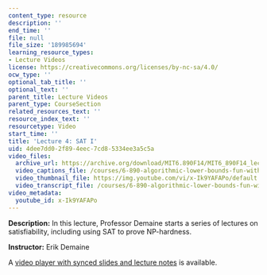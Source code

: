 ```yaml
---
content_type: resource
description: ''
end_time: ''
file: null
file_size: '189985694'
learning_resource_types:
- Lecture Videos
license: https://creativecommons.org/licenses/by-nc-sa/4.0/
ocw_type: ''
optional_tab_title: ''
optional_text: ''
parent_title: Lecture Videos
parent_type: CourseSection
related_resources_text: ''
resource_index_text: ''
resourcetype: Video
start_time: ''
title: 'Lecture 4: SAT I'
uid: 4dee7dd0-2f89-4eec-7cd8-5334ee3a5c5a
video_files:
  archive_url: https://archive.org/download/MIT6.890F14/MIT6_890F14_lec04_300k.mp4
  video_captions_file: /courses/6-890-algorithmic-lower-bounds-fun-with-hardness-proofs-fall-2014/d912936386d6510e901850815a3c81f2_x-Ik9YAFAPo.vtt
  video_thumbnail_file: https://img.youtube.com/vi/x-Ik9YAFAPo/default.jpg
  video_transcript_file: /courses/6-890-algorithmic-lower-bounds-fun-with-hardness-proofs-fall-2014/4972dfb6839046b37f8319c65cbd1b84_x-Ik9YAFAPo.pdf
video_metadata:
  youtube_id: x-Ik9YAFAPo
---
```


**Description:** In this lecture, Professor Demaine starts a series of lectures on satisfiability, including using SAT to prove NP-hardness.

**Instructor:** Erik Demaine

A [video player with synced slides and lecture notes](http://courses.csail.mit.edu/6.890/fall14/lectures/L04.html) is available.

